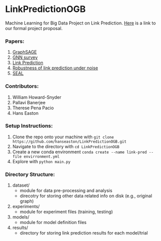 # LinkPredictionOGB
Machine Learning for Big Data Project on Link Prediction. [Here](project_proposal.pdf) is a link to our formal project proposal.


### Papers:
1. [GraphSAGE](https://arxiv.org/pdf/1706.02216.pdf)
2. [GNN survey](https://arxiv.org/pdf/1901.00596.pdf)
3. [Link Prediction](http://www.eecs.harvard.edu/~michaelm/CS222/linkpred.pdf)
4. [Robustness of link prediction under noise](https://www.nature.com/articles/srep18881)
5. [SEAL](https://proceedings.neurips.cc/paper/2018/file/53f0d7c537d99b3824f0f99d62ea2428-Paper.pdf)

### Contributors:
1. William Howard-Snyder
2. Pallavi Banerjee
3. Therese Pena Pacio
4. Hans Easton

### Setup Instructions:
1. Clone the repo onto your machine with `git clone https://github.com/hanseaston/LinkPredictionOGB.git`
2. Navigate to the directory with `cd LinkPredictionOGB`
3. Create a new conda environment `conda create --name link-pred --file envirronment.yml`
4. Explore with `python main.py`


### Directory Structure:
1. dataset/
    - module for data pre-processing and analysis
    - direcotry for storing other data related info on disk (e.g., original graph)
2. experiments/
    - module for experiment files (training, testing)
3. models/
    - module for model definition files
4. results/
    - directory for storing link prediction results for each model/trial

